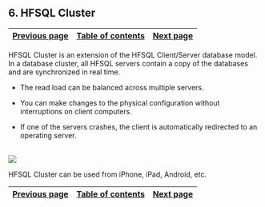 


## 6. HFSQL Cluster
			



| [Previous page](../Concepts_WM/1410086919.md) | [Table of contents](../Concepts_WM/1410086964.md) | [Next page](../Concepts_WM/1410086921.md) |
| --- | --- | --- |



<a name="NOTE1"></a>
<a name="NOTE1_1"></a>
HFSQL Cluster is an extension of the HFSQL Client/Server database model. In a database cluster, all HFSQL servers contain a copy of the databases and are synchronized in real time.

- The read load can be balanced across multiple servers.

- You can make changes to the physical configuration without interruptions on client computers.

- If one of the servers crashes, the client is automatically redirected to an operating server.



<br>![](https://doc.pcsoft.fr/en-US/images/image.awp?langid=3&name=HF%20Cluster%20WM.gif)


HFSQL Cluster can be used from iPhone, iPad, Android, etc.

| [Previous page](../Concepts_WM/1410086919.md) | [Table of contents](../Concepts_WM/1410086964.md) | [Next page](../Concepts_WM/1410086921.md) |
| --- | --- | --- |




